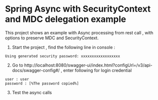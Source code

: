 # Spring Async with SecurityContext and MDC delegation example

This project shows an example with Async processing from rest call , with options to preserve MDC and SecurityContext.

1. Start the project , find the following line in console : 
```
Using generated security password: xxxxxxxxxxxxxxxxxx
```

2.	Go to http://localhost:8080/swagger-ui/index.html?configUrl=/v3/api-docs/swagger-config#/ , enter following for login credential
```
user : user
password : [%The password copied%]
```

3.	Test the async calls
